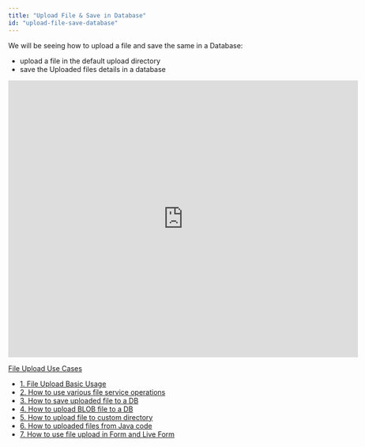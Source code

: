 ```yaml
---
title: "Upload File & Save in Database"
id: "upload-file-save-database"
---
```


We will be seeing how to upload a file and save the same in a Database:

- upload a file in the default upload directory
- save the Uploaded files details in a database

<iframe width="708" height="560" src="https://docs.google.com/presentation/d/e/2PACX-1vTkP8zin41FzaPE4IDlG6514rdB75shNTbXmT5wMip0abMoSo955lcfGUqGl2Kcf1dThViF5zTKmwgM/embed?start=false&amp;loop=false&amp;delayms=3000" frameborder="0" allowfullscreen="allowfullscreen" mozallowfullscreen="mozallowfullscreen" webkitallowfullscreen="webkitallowfullscreen"></iframe>

[File Upload Use Cases](/learn/app-development/widgets/basic/fileupload-use-cases/)

- [1. File Upload Basic Usage](/learn/app-development/widgets/form-widgets/file-upload-basic-usage/)
- [2. How to use various file service operations](/learn/how-tos/file-upload-widget-operations/)
- [3. How to save uploaded file to a DB](/learn/how-tos/upload-file-save-database/)
- [4. How to upload BLOB file to a DB](/learn/how-tos/file-upload-blob-data/)
- [5. How to upload file to custom directory](/learn/how-tos/file-upload-custom-directory/)
- [6. How to uploaded files from Java code](/learn/how-tos/accessing-file-upload-java-code/)
- [7. How to use file upload in Form and Live Form](/learn/how-tos/upload-files-from-live-form-form/)
